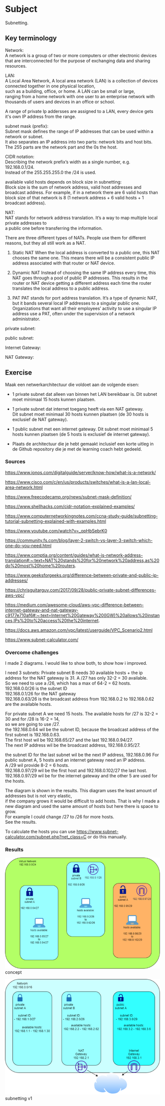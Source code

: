 # Subject
Subnetting.

## Key terminology
Network:  
A network is a group of two or more computers or other electronic devices that are interconnected for the purpose of exchanging data and sharing resources.  

LAN:   
A Local Area Network, A local area network (LAN) is a collection of devices connected together in one physical location,  
such as a building, office, or home. A LAN can be small or large,  
ranging from a home network with one user to an enterprise network with thousands of users and devices in an office or school.  

A range of private Ip addersses are assigned to a LAN, every device gets it's own IP address from the range.  

subnet mask (prefix):  
Subnet mask defines the range of IP addresses that can be used within a network or subnet.  
It also separates an IP address into two parts: network bits and host bits. The 255 parts are the network part and the 0s the host.

CIDR notation:  
Describing the network prefix’s width as a single number, e.g. 192.168.0.1/24.  
Instead of the 255.255.255.0 the /24 is used.  

available valid hosts depends on block size in subnetting:  
Block size is the sum of network address, valid host addresses and broadcast address. For example, if in a network there are 6 valid hosts than block size of that network is 8 (1 network address + 6 valid hosts + 1 broadcast address).  

NAT:  
NAT stands for network address translation. It’s a way to map multiple local private addresses to   
a public one before transferring the information.  

There are three different types of NATs. People use them for different reasons, but they all still work as a NAT.

1. Static NAT
When the local address is converted to a public one, this NAT chooses the same one. This means there will be a consistent public IP address associated with that router or NAT device.

2. Dynamic NAT
Instead of choosing the same IP address every time, this NAT goes through a pool of public IP addresses. This results in the router or NAT device getting a different address each time the router translates the local address to a public address.

3. PAT
PAT stands for port address translation. It’s a type of dynamic NAT, but it bands several local IP addresses to a singular public one. Organizations that want all their employees’ activity to use a singular IP address use a PAT, often under the supervision of a network administrator.

private subnet:  

public subnet:  

Internet Gateway:  

NAT Gateway:

## Exercise  
Maak een netwerkarchitectuur die voldoet aan de volgende eisen:
- 1 private subnet dat alleen van binnen het LAN bereikbaar is. Dit subnet moet minimaal 15 hosts kunnen plaatsen.  

- 1 private subnet dat internet toegang heeft via een NAT gateway.  
Dit subnet moet minimaal 30 hosts kunnen plaatsen (de 30 hosts is exclusief de NAT gateway).  

- 1 public subnet met een internet gateway. Dit subnet moet minimaal 5 hosts kunnen plaatsen (de 5 hosts is exclusief de internet gateway).  

- Plaats de architectuur die je hebt gemaakt inclusief een korte uitleg in de Github repository die je met de learning coach hebt gedeeld.


### Sources
https://www.ionos.com/digitalguide/server/know-how/what-is-a-network/  

https://www.cisco.com/c/en/us/products/switches/what-is-a-lan-local-area-network.html  

https://www.freecodecamp.org/news/subnet-mask-definition/  

https://www.shellhacks.com/cidr-notation-explained-examples/  

https://www.computernetworkingnotes.com/ccna-study-guide/subnetting-tutorial-subnetting-explained-with-examples.html  

https://www.youtube.com/watch?v=_opHbSebrK0  

https://community.fs.com/blog/layer-2-switch-vs-layer-3-switch-which-one-do-you-need.html  

https://www.comptia.org/content/guides/what-is-network-address-translation#:~:text=NAT%20stands%20for%20network%20address,as%20do%20most%20home%20routers.  

https://www.geeksforgeeks.org/difference-between-private-and-public-ip-addresses/  

https://chrisguitarguy.com/2017/09/28/public-private-subnet-differences-aws-vpc/  

https://medium.com/awesome-cloud/aws-vpc-difference-between-internet-gateway-and-nat-gateway-c9177e710af6#:~:text=Internet%20Gateway%20(IGW)%20allows%20instances,IPs%20to%20access%20the%20internet.  

https://docs.aws.amazon.com/vpc/latest/userguide/VPC_Scenario2.html  

https://www.subnet-calculator.com/

### Overcome challenges
I made 2 diagrams. I would like to show both, to show how i improved.

I need 3 subnets:
Private subnet B needs 30 available hosts + the ip address for the NAT gateway is 31. 
A /27 has only 32-2 = 30 available.  
So we need to use a /26, which has a max of 64-2 = 62 hosts. 
192.168.0.0/26 is the subnet ID  
192.168.0.1/26 for the NAT gateway  
192.168.0.63/26 is the broadcast address
from 192.168.0.2 to 192.168.0.62 are the available hosts.  

For private subnet A we need 15 hosts. The available hosts for /27 is 32-2 = 30 and for /28 is 16-2 = 14,  
so we are going to use /27.  
the 192.168.0.64 wil be the subnet ID, because the broadcast address of the first subnet is 192.168.0.63.  
The first host wil be 192.168.65/27 and the last 192.168.0.94/27.  
The next IP address wil be the broadcast address, 192.168.0.95/27.

the subnet ID for the last subnet wil be the next IP address, 192.168.0.96
For public subnet A, 5 hosts and an internet gateway need an IP address.  
A /29 wil provide 8-2 = 6 hosts.  
192.168.0.97/29 wil be the first host and 192.168.0.102/27 the last host. 
192.168.0.97/29 wil be for the internet gateway and the other 5 are used for the hosts. 

The diagram is shown in the results. This diagram uses the least amount of addresses but is not very elastic,  
if the company grows it would be difficult to add hosts. 
That is why I made a new diagram and used the same amount of hosts but here there is space to grow.  
For example I could change /27 to /26 for more hosts.  
See the results.
 
To calculate the hosts you can use https://www.subnet-calculator.com/subnet.php?net_class=C or do this manually.

### Results  
![subnetting image](https://raw.githubusercontent.com/Techgrounds-Cloud-9/cloud-9-karimtouzani24/main/00_includes/NTW/NTW_6/06_subnetting.png)  
concept  


![subnetting image 1](https://raw.githubusercontent.com/Techgrounds-Cloud-9/cloud-9-karimtouzani24/main/00_includes/NTW/NTW_6/subnetV1.png)  
subnetting v1

